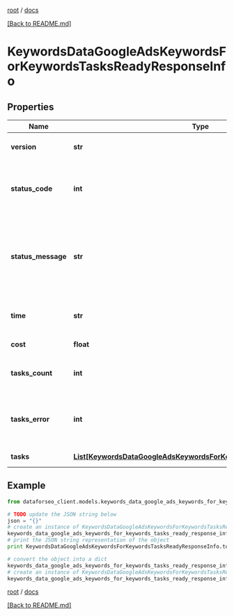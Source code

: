 [root](./../ "root") / [docs](./ "docs")

[[Back to README.md]](./../README.md "[Back to README.md]")

# KeywordsDataGoogleAdsKeywordsForKeywordsTasksReadyResponseInfo

## Properties

Name | Type | Description | Notes
------------ | ------------- | ------------- | -------------
**version** | **str** | the current version of the API | [optional]
**status_code** | **int** | general status code you can find the full list of the response codes here | [optional]
**status_message** | **str** | general informational message you can find the full list of general informational messages here | [optional]
**time** | **str** | total execution time, seconds | [optional]
**cost** | **float** | total tasks cost, USD | [optional]
**tasks_count** | **int** | the number of tasks in the tasks array | [optional]
**tasks_error** | **int** | the number of tasks in the tasks array returned with an error | [optional]
**tasks** | [**List[KeywordsDataGoogleAdsKeywordsForKeywordsTasksReadyTaskInfo]**](KeywordsDataGoogleAdsKeywordsForKeywordsTasksReadyTaskInfo.md) | array of tasks | [optional]

## Example

```python
from dataforseo_client.models.keywords_data_google_ads_keywords_for_keywords_tasks_ready_response_info import KeywordsDataGoogleAdsKeywordsForKeywordsTasksReadyResponseInfo

# TODO update the JSON string below
json = "{}"
# create an instance of KeywordsDataGoogleAdsKeywordsForKeywordsTasksReadyResponseInfo from a JSON string
keywords_data_google_ads_keywords_for_keywords_tasks_ready_response_info_instance = KeywordsDataGoogleAdsKeywordsForKeywordsTasksReadyResponseInfo.from_json(json)
# print the JSON string representation of the object
print KeywordsDataGoogleAdsKeywordsForKeywordsTasksReadyResponseInfo.to_json()

# convert the object into a dict
keywords_data_google_ads_keywords_for_keywords_tasks_ready_response_info_dict = keywords_data_google_ads_keywords_for_keywords_tasks_ready_response_info_instance.to_dict()
# create an instance of KeywordsDataGoogleAdsKeywordsForKeywordsTasksReadyResponseInfo from a dict
keywords_data_google_ads_keywords_for_keywords_tasks_ready_response_info_form_dict = keywords_data_google_ads_keywords_for_keywords_tasks_ready_response_info.from_dict(keywords_data_google_ads_keywords_for_keywords_tasks_ready_response_info_dict)
```

  

[root](./../ "root") / [docs](./ "docs")

[[Back to README.md]](./../README.md "[Back to README.md]")